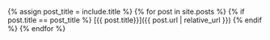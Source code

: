{% assign post_title = include.title %}
{% for post in site.posts %}
  {% if post.title == post_title %}
    [{{ post.title}}]({{ post.url | relative_url }})
  {% endif %}
{% endfor %}
